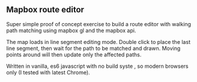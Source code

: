 ## Mapbox route editor

Super simple proof of concept exercise to build a route editor with walking
path matching using mapbox gl and the mapbox api.

The map loads in line segment editing mode. Double click to place the last line
segment, then wait for the path to be matched and drawn. Moving points around
will then update only the affected paths.

Written in vanilla, es6 javascript with no build syste , so modern browsers only
(I tested with latest Chrome).